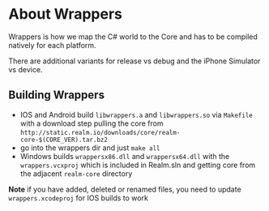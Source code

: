 About Wrappers
==============

Wrappers is how we map the C# world to the Core and has to be compiled natively for each platform.

There are additional variants for release vs debug and the iPhone Simulator vs device.

Building Wrappers
-----------------------
* IOS and Android build `libwrappers.a` and `libwrappers.so` via `Makefile` with a download step pulling the core from `http://static.realm.io/downloads/core/realm-core-$(CORE_VER).tar.bz2` 
* go into the wrappers dir and just `make all`
* Windows builds `wrappersx86.dll` and `wrappersx64.dll` with the `wrappers.vcxproj` which is included in Realm.sln and getting core from the adjacent `realm-core` directory

**Note** if you have added, deleted or renamed files, you need to update `wrappers.xcodeproj` for IOS builds to work

